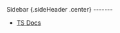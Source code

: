 <div markdown="1" class="sideHeader">
Sidebar {.sideHeader .center}
-------
</div>

* [TS Docs][TS]

[TS]:   https://tachibanatech.com/ts/ "TachibanaSite Documentation"
